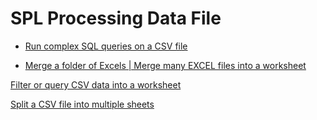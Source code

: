 # SPL Processing Data File

- [Run complex SQL queries on a CSV file](run-sql-over-csv&xls.md)

- [Merge a folder of Excels | Merge many EXCEL files into a worksheet](merge-multiple-excels-into-one.md)


[Filter or query CSV data into a worksheet]()

[Split a CSV file into multiple sheets]()
